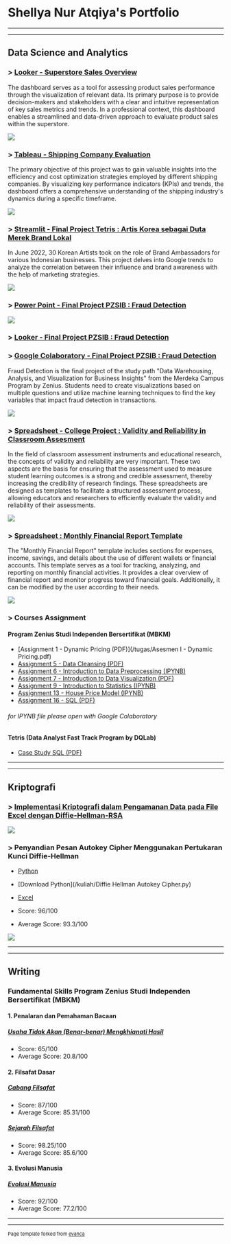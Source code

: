 # Shellya Nur Atqiya's Portfolio


---
---

## Data Science and Analytics

### > [Looker - Superstore Sales Overview](https://lookerstudio.google.com/reporting/1f0c494a-da99-42c0-adfd-03577a4501ee)
  The dashboard serves as a tool for assessing product sales performance through the visualization of relevant data. Its primary purpose is to provide decision-makers and stakeholders with a clear and intuitive representation of key sales metrics and trends. In a professional context, this dashboard enables a streamlined and data-driven approach to evaluate product sales within the superstore. 

  <img src="images/Superstore.jpeg"/>
  
### >  [Tableau - Shipping Company Evaluation](https://public.tableau.com/app/profile/shellya.nur.atqiya/viz/ShippingDashboard_16912405398230/Dashboard1)
  The primary objective of this project was to gain valuable insights into the efficiency and cost optimization strategies employed by different shipping companies. By visualizing key performance indicators (KPIs) and trends, the dashboard offers a comprehensive understanding of the shipping industry's dynamics during a specific timeframe.

  <img src="images/SCE.jpeg"/>
  
### > [Streamlit - Final Project Tetris : Artis Korea sebagai Duta Merek Brand Lokal](https://shellyanat-ba-korea-finalproject-b40wja.streamlitapp.com/)
  In June 2022, 30 Korean Artists took on the role of Brand Ambassadors for various Indonesian businesses. This project delves into Google trends to analyze the correlation between their influence and brand awareness with the help of marketing strategies. 

  <img src="images/TetrisFP.png"/>

### > [Power Point - Final Project PZSIB : Fraud Detection](https://www.canva.com/design/DAF3iuie0Js/oBfOfZLBKVpikQNLXtj-2Q/view?utm_content=DAF3iuie0Js&utm_campaign=designshare&utm_medium=link&utm_source=editor)
  
  <img src="images/ppt fd.png"/>
  
### > [Looker - Final Project PZSIB : Fraud Detection](https://datastudio.google.com/reporting/da17ce10-3aea-4c78-adad-c3c3d8268698) 
  
### > [Google Colaboratory - Final Project PZSIB : Fraud Detection](https://colab.research.google.com/drive/12Y1byfM0kJzw-_G8Jbux5ZGvYVltJwl7?usp=sharing)
  Fraud Detection is the final project of the study path "Data Warehousing, Analysis, and Visualization for Business Insights" from the Merdeka Campus Program by Zenius. Students need to create visualizations based on multiple questions and utilize machine learning techniques to find the key variables that impact fraud detection in transactions.
  
  <img src="images/PZSIB-1.png"/>

### > [Spreadsheet - College Project : Validity and Reliability in Classroom Assesment](https://docs.google.com/spreadsheets/d/17ROx197Hn6dBLs0wpRpprwfGK2VkLrK0bUHcvgMtiU4/edit?usp=sharing)
  In the field of classroom assessment instruments and educational research, the concepts of validity and reliability are very important. These two aspects are the basis for ensuring that the assessment used to measure student learning outcomes is a strong and credible assessment, thereby increasing the credibility of research findings. These spreadsheets are designed as templates to facilitate a structured assessment process, allowing educators and researchers to efficiently evaluate the validity and reliability of their assessments.

  <img src ="images/uji-instrumen.jpg"/>

### > [Spreadsheet : Monthly Financial Report Template](https://docs.google.com/spreadsheets/d/15wVg1JnIMESh32_ESx3o-EWsAv7bRGImFXEE9WGm4IY/edit?usp=sharing)
  The "Monthly Financial Report" template includes sections for expenses, income, savings, and details about the use of different wallets or financial accounts. This template serves as a tool for tracking, analyzing, and reporting on monthly financial activities. It provides a clear overview of financial report and monitor progress toward financial goals. Additionally, it can be modified by the user according to their needs.
  
  <img src = "images/financialreport.jpg"/>

### > Courses Assignment

#### Program Zenius Studi Independen Bersertifikat (MBKM)
- [Assignment 1 - Dynamic Pricing (PDF)](/tugas/Asesmen I - Dynamic Pricing.pdf)
- [Assignment 5 - Data Cleansing (PDF)](/tugas/AsesmenTopic5PPT.pdf)
- [Assignment 6 - Introduction to Data Preprocessing (IPYNB)](https://drive.google.com/file/d/1-b8TGfFM0VK-Q3SBX164OZ4NuVBmaJSX/view?usp=sharing)
- [Assignment 7 - Introduction to Data Visualization (PDF)](/tugas/7-DV.pdf)
- [Assignment 9 - Introduction to Statistics (IPYNB)](https://drive.google.com/file/d/12vWWsCnidbYn51239g8uqACYYGR-p7PG/view?usp=sharing)
- [Assignment 13 - House Price Model (IPYNB)](https://colab.research.google.com/drive/1FTRPYbKXzVY3ApbhRbVYb_EcruzA3zbX?usp=sharing)
- [Assignment 16 - SQL (PDF)](/tugas/16-SQL.pdf)
###### for IPYNB file please open with Google Colaboratory

#### Tetris (Data Analyst Fast Track Program by DQLab)
- [Case Study SQL (PDF)](/tugas/SQLTetris.pdf)

---
---

## Kriptografi 
### > [Implementasi Kriptografi dalam Pengamanan Data pada File Excel dengan Diffie-Hellman-RSA](https://shellya-kriptografi-excel.streamlit.app/)
<img src="images/excel-dhrsa.jpg"/>

### > Penyandian Pesan Autokey Cipher Menggunakan Pertukaran Kunci Diffie-Hellman
- [Python](https://drive.google.com/file/d/1oGeeAur8dfvzMr4ruQsNa5kVv-P7rW-q/view?usp=sharing)
- [Download Python](/kuliah/Diffie Hellman Autokey Cipher.py)
- [Excel](https://docs.google.com/spreadsheets/d/1W6SY8u5yhsTy0QPGemqtvYQcbKTUhQ2-/edit?usp=sharing&ouid=110868733058254967789&rtpof=true&sd=true)

- Score: 96/100
- Average Score: 93.3/100

<img src="images/Kripto.png"/>


---
---
## Writing


### Fundamental Skills Program Zenius Studi Independen Bersertifikat (MBKM)

#### 1. Penalaran dan Pemahaman Bacaan
##### [Usaha Tidak Akan (Benar-benar) Mengkhianati Hasil](/fundamental/EsaiPemahamanBacaan.pdf)
- Score: 65/100
- Average Score: 20.8/100

#### 2. Filsafat Dasar
##### [Cabang Filsafat](/fundamental/CabangFilsafat.pdf)
- Score: 87/100
- Average Score: 85.31/100

##### [Sejarah Filsafat](/fundamental/SejarahFilsafat.pdf)
- Score: 98.25/100
- Average Score: 85.6/100

#### 3. Evolusi Manusia
##### [Evolusi Manusia](/fundamental/EvolusiManusia.pdf)
- Score: 92/100
- Average Score: 77.2/100

---
---
<p style="font-size:11px">Page template forked from <a href="https://github.com/evanca/quick-portfolio">evanca</a></p>
<!-- Remove above link if you don't want to attibute -->
